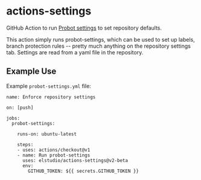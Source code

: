 # actions-settings
GitHub Action to run [Probot settings](https://github.com/probot/settings) to set repository defaults.

This action simply runs probot-settings, which can be used to set up labels, branch protection rules -- pretty much anything on the repository settings tab. Settings are read from a yaml file in the repository.


## Example Use

Example `probot-settings.yml` file:

```
name: Enforce repository settings

on: [push]

jobs:
  probot-settings:

    runs-on: ubuntu-latest

    steps:
    - uses: actions/checkout@v1
    - name: Run probot-settings
      uses: elstudio/actions-settings@v2-beta
      env:
        GITHUB_TOKEN: ${{ secrets.GITHUB_TOKEN }}
```
